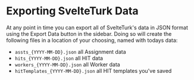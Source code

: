 # Exporting SvelteTurk Data

At any point in time you can export all of SvelteTurk's data in JSON format using the Export Data button in the sidebar. Doing so will create the following files in a location of your choosing, named with todays data:

- `assts_{YYYY-MM-DD}.json` all Assignment data
- `hits_{YYYY-MM-DD}.json` all HIT data
- `workers_{YYYY-MM-DD}.json` all Worker data
- `hitTemplates_{YYYY-MM-DD}.json` all HIT templates you've saved